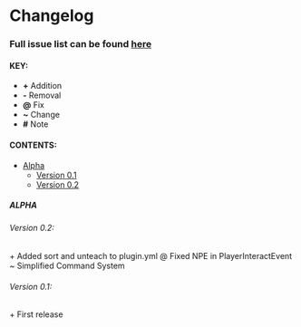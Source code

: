 # Changelog

### Full issue list can be found [here](https://github.com/kezz101/HarryPotterSpells/issues)

#### KEY:
* **+** Addition
* **-** Removal
* **@** Fix
* **~** Change
* **#** Note

#### CONTENTS:
* [Alpha](#alpha)
    * [Version 0.1](#version-01)
    * [Version 0.2](#version-02)

##### ALPHA
###### Version 0.2:
\+ Added sort and unteach to plugin.yml
\@ Fixed NPE in PlayerInteractEvent
\~ Simplified Command System
###### Version 0.1:
\+ First release